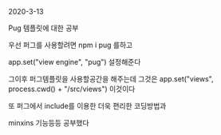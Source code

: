 2020-3-13

Pug 템플릿에 대한 공부

우선 퍼그를 사용할려면 npm i pug 를하고

app.set("view engine", "pug") 설정해준다

그이후 퍼그템플릿을 사용할공간을 해주는데 그것은
app.set("views", process.cwd() + "/src/views") 이것이다


또 퍼그에서 include를 이용한 더욱 편리한 코딩방법과

minxins 기능등등 공부했다